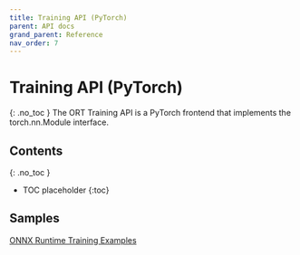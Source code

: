 ```yaml
---
title: Training API (PyTorch)
parent: API docs
grand_parent: Reference
nav_order: 7
---
```


# Training API (PyTorch)
{: .no_toc }
The ORT Training API is a PyTorch frontend that implements the torch.nn.Module interface.

## Contents
{: .no_toc }

* TOC placeholder
{:toc}

## Samples
[ONNX Runtime Training Examples](https://github.com/microsoft/onnxruntime-training-examples)